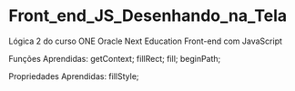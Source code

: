 # Front_end_JS_Desenhando_na_Tela
Lógica 2 do curso ONE Oracle Next Education
Front-end com JavaScript

Funções Aprendidas:
getContext;
fillRect;
fill;
beginPath;


Propriedades Aprendidas:
fillStyle;


